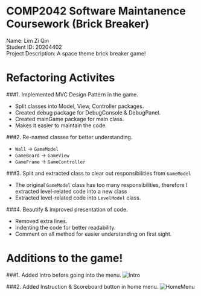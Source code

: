 # COMP2042 Software Maintanence Coursework (Brick Breaker)

Name: Lim Zi Qin\
Student ID: 20204402\
Project Description: A space theme brick breaker game!


# Refactoring Activites

###1. Implemented MVC Design Pattern in the game.
   * Split classes into Model, View, Controller packages.
   * Created debug package for DebugConsole & DebugPanel.
   * Created mainGame package for main class.
   * Makes it easier to maintain the code.

###2. Re-named classes for better understanding.
   * `Wall` -> `GameModel`
   * `GameBoard` -> `GameView`
   * `GameFrame` -> `GameController`

###3. Split and extracted class to clear out responsibilities from `GameModel`
   * The original `GameModel` class has too many responsibilities, therefore I extracted level-related code   into a new class
   * Extracted level-related code into `LevelModel` class.

###4. Beautify & improved presentation of code.
   * Removed extra lines.
   * Indenting the code for better readability.
   * Comment on all method for easier understanding on first sight.

# Additions to the game!

###1. Added Intro before going into the menu.
   ![Intro](/Users/ziqin/Desktop/IntroView.png)

###2. Added Instruction & Scoreboard button in home menu.
	![HomeMenu](/Users/ziqin/Desktop/MenuView.png)